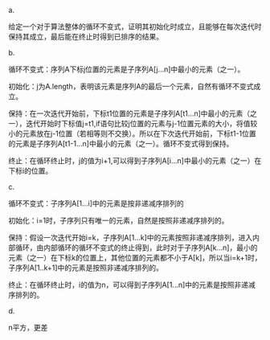 
a.

给定一个对于算法整体的循环不变式，证明其初始化时成立，且能够在每次迭代时保持其成立，最后能在终止时得到已排序的结果。

b.

循环不变式：序列A下标j位置的元素是子序列A[j...n]中最小的元素（之一）。

初始化：j为A.length，表明该元素是序列A的最后一个元素，自然有循环不变式成立。

保持：在一次迭代开始前，下标t1位置的元素是子序列A[t1...n]中最小的元素（之一），迭代开始时下标值j=t1,if语句比较j位置的元素与j-1位置元素的大小，将值较小的元素放在j-1位置（若相等则不交换）。所以在下次迭代开始前，下标t1-1位置的元素是子序列A[t1-1...n]中最小的元素（之一）。循环不变式得到保持。

终止：在循环终止时，j的值为i+1,可以得到子序列A[i...n]中最小的元素（之一）在下标i的位置。
		
c.

循环不变式：子序列A[1...i]中的元素是按非递减序排列的

初始化：i=1时，子序列只有唯一的元素，自然是按照非递减序排列的。

保持：假设一次迭代开始i=k，子序列A[1...k]中的元素按照非递减序排列，进入内部循环，由内部循环的循环不变式的终止得到，此时对于子序列A[k...n]，最小的元素（之一）在下标k的位置上，其他位置的元素都不小于A[k]，所以当i=k+1时，子序列A[1..k+1]中的元素是按照非递减序排列的。

终止：在循环终止时，i的值为n，可以得到子序列A[1...n]中的元素是按照非递减序排列的。
		
d.

n平方，更差